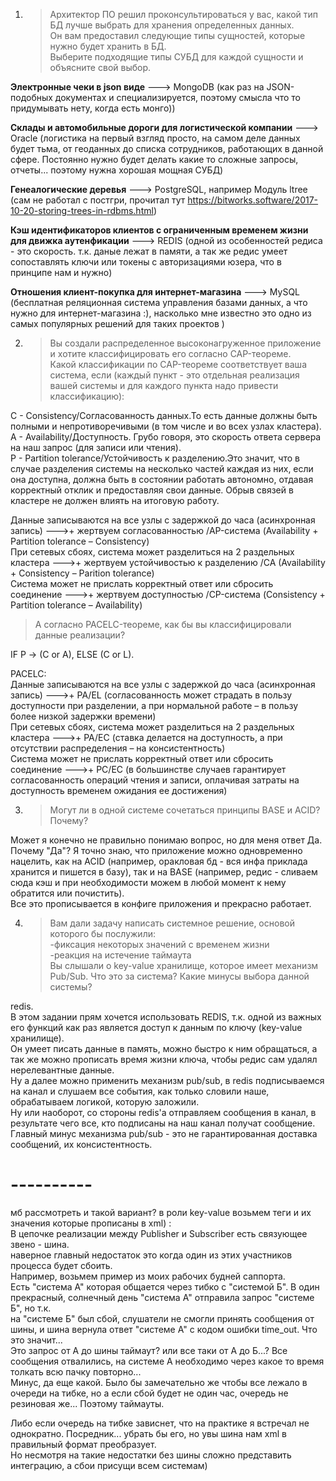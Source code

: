 1. >Архитектор ПО решил проконсультироваться у вас, какой тип БД лучше выбрать для хранения определенных данных.  
Он вам предоставил следующие типы сущностей, которые нужно будет хранить в БД.  
Выберите подходящие типы СУБД для каждой сущности и объясните свой выбор.  
  
**Электронные чеки в json виде**    --->   MongoDB (как раз на JSON-подобных документах и специализируется, поэтому смысла что то придумывать нету, когда есть монго))  
  
**Склады и автомобильные дороги для логистической компании**    --->   Oracle (логистика на первый взгляд просто, на самом деле данных будет тьма, от геоданных до списка сотрудников, работающих в данной сфере. Постоянно нужно будет делать какие то сложные запросы, отчеты... поэтому нужна хорошая мощная СУБД)  
  
**Генеалогические деревья**    --->   PostgreSQL, например Модуль ltree (сам не работал с постгри, прочитал тут https://bitworks.software/2017-10-20-storing-trees-in-rdbms.html)  
  
**Кэш идентификаторов клиентов с ограниченным временем жизни для движка аутенфикации**    --->  REDIS (одной из особенностей редиса - это скорость. т.к. даные лежат в памяти, а так же редис умеет сопоставлять ключи или токены с авторизациями юзера, что в принципе нам и нужно)  
  
**Отношения клиент-покупка для интернет-магазина**    --->   MySQL (бесплатная реляционная система управления базами данных, а что нужно для интернет-магазина :), насколько мне известно это одно из самых популярных решений для таких проектов )  
  
2. >Вы создали распределенное высоконагруженное приложение и хотите классифицировать его согласно CAP-теореме.  
Какой классификации по CAP-теореме соответствует ваша система, если (каждый пункт - это отдельная реализация вашей системы и для каждого пункта надо привести классификацию):
  
  C - Consistency/Согласованность данных.То есть данные должны быть полными и непротиворечивыми (в том числе и во всех узлах кластера).  
  A - Availability/Доступность. Грубо говоря, это скорость ответа сервера на наш запрос (для записи или чтения).  
  P - Partition tolerance/Устойчивость к разделению.Это значит, что в случае разделения системы на несколько частей каждая из них, если она доступна, должна быть в состоянии работать автономно, отдавая корректный отклик и предоставляя свои данные. Обрыв связей в кластере не должен влиять на итоговую работу.  
  
Данные записываются на все узлы с задержкой до часа (асинхронная запись) --->+ жертвуем согласованностью  /AP-система (Availability + Partition tolerance – Consistency)  
При сетевых сбоях, система может разделиться на 2 раздельных кластера    --->+ жертвуем устойчивостью к разделению  /CA (Availability + Consistency – Parition tolerance)  
Система может не прислать корректный ответ или сбросить соединение       --->+ жертвуем доступностью  /CP-система (Consistency + Partition tolerance – Availability)  
  
>А согласно PACELC-теореме, как бы вы классифицировали данные реализации?
 
IF P -> (C or A), ELSE (C or L).  
  
PACELC:  
Данные записываются на все узлы с задержкой до часа (асинхронная запись) --->+  PA/EL  (согласованность может страдать в пользу доступности при разделении, а при нормальной работе – в пользу более низкой задержки времени)  
При сетевых сбоях, система может разделиться на 2 раздельных кластера    --->+  PA/EC (ставка делается на доступность, а при отсутствии распределения – на консистентность)  
Система может не прислать корректный ответ или сбросить соединение       --->+  PC/EC (в большинстве случаев гарантирует согласованность операций чтения и записи, оплачивая затраты на доступность временем ожидания ее достижения)  
  
3. >Могут ли в одной системе сочетаться принципы BASE и ACID? Почему?
  
Может я конечно не правильно понимаю вопрос, но для меня ответ Да.  
Почему "Да"? Я точно знаю, что приложение можно одновременно нацелить, как на ACID (например, оракловая бд - вся инфа приклада хранится и пишется в базу), так и на BASE (например, редис - сливаем сюда кэш и при необходимости можем в любой момент к нему обратится или почистить).  
Все это прописывается в конфиге приложения и прекрасно работает.  
  
4. >Вам дали задачу написать системное решение, основой которого бы послужили:  
-фиксация некоторых значений с временем жизни  
-реакция на истечение таймаута  
Вы слышали о key-value хранилище, которое имеет механизм Pub/Sub. Что это за система? Какие минусы выбора данной системы?
   
  
redis.  
В этом задании прям хочется использовать REDIS, т.к. одной из важных его функций как раз является доступ к данным по ключу (key-value хранилище).  
Он умеет писать данные в память, можно быстро к ним обращаться, а так же можно прописать время жизни ключа, чтобы редис сам удалял нерелевантные данные.  
Ну а далее можно применить механизм pub/sub,  в redis подписываемся на канал и слушаем все события, как только словили наше, обрабатываем логикой, которую заложили.  
Ну или наоборот, со стороны redis'а отправляем сообщения в канал, в результате чего все, кто подписаны на наш канал получат сообщение.  
Главный минус механизма pub/sub  - это не гарантированная доставка сообщений, их консистентность.  
#  ----------
мб рассмотреть и такой вариант? в роли key-value  возьмем теги и их значения которые прописаны в xml) :  
В цепочке реализации между Publisher и Subscriber есть связующее звено - шина.  
наверное главный недостаток это когда один из этих участников процесса будет сбоить.  
Например, возьмем пример из моих рабочих будней саппорта.  
Есть "система А" которая общается через тибко с "системой Б". В один прекрасный, солнечный день "система А" отправила запрос "системе Б", но т.к.  
на "системе Б" был сбой, слушатели не смогли принять сообщения от шины, и шина вернула ответ "системе А" с кодом ошибки time_out. Что это значит...  
Это запрос от А до шины таймаут? или все таки от А до Б...? Все сообщения отвалились, на системе А необходимо через какое то время толкать всю пачку повторно...  
Минус, да еще какой. Было бы замечательно же чтобы все лежало в очереди на тибке, но а если сбой будет не один час, очередь не резиновая же... Поэтому таймауты.  
  
Либо если очередь на тибке зависнет, что на практике я встречал не однократно. Посредник... убрать бы его, но увы шина нам xml в правильный формат преобразует.  
Но несмотря на такие недостатки без шины сложно представить интеграцию, а сбои присущи всем системам)  